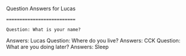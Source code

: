 Question Answers for Lucas 

    ==========================

    Question: What is your name?
Answers: Lucas
Question: Where do you live?
Answers: CCK
Question: What are you doing later?
Answers: Sleep
